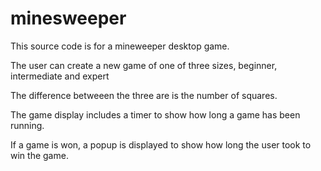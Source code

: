 # minesweeper

This source code is for a mineweeper desktop game.

The user can create a new game of one of three sizes, beginner, intermediate and expert

The difference betweeen the three are is the number of squares.

The game display includes a timer to show how long a game has been running. 

If a game is won, a popup is displayed to show how long the user took to win the game.
